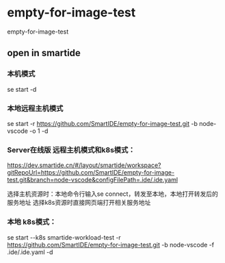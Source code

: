 # empty-for-image-test
empty-for-image-test

## open in smartide

### 本机模式

se start -d

### 本地远程主机模式

se start -r https://github.com/SmartIDE/empty-for-image-test.git -b node-vscode -o 1 -d

### Server在线版 远程主机模式和k8s模式：

https://dev.smartide.cn/#/layout/smartide/workspace?gitRepoUrl=https://github.com/SmartIDE/empty-for-image-test.git&branch=node-vscode&configFilePath=.ide/.ide.yaml

选择主机资源时：本地命令行输入se connect，转发至本地，本地打开转发后的服务地址
选择k8s资源时直接网页端打开相关服务地址

### 本地 k8s模式：

se start --k8s smartide-workload-test -r https://github.com/SmartIDE/empty-for-image-test.git -b node-vscode -f .ide/.ide.yaml -d

